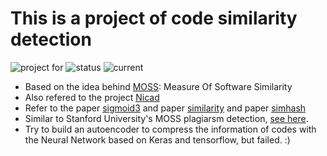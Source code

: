 # This is a project of code similarity detection 
![project for](https://img.shields.io/badge/test-success-brightgreen.svg)
![status](https://img.shields.io/badge/build-pending-orange.svg)
![current](https://img.shields.io/badge/version-0-blue.svg)

- Based on the idea behind [MOSS](https://theory.stanford.edu/~aiken/moss/): Measure Of Software Similarity
- Also refered to the project [Nicad](https://www.txl.ca/nicaddownload.html)
- Refer to the paper [sigmoid3](http://theory.stanford.edu/~aiken/publications/papers/sigmod03.pdf) and paper [similarity](https://www.cs.princeton.edu/courses/archive/spring13/cos598C/broder97resemblance.pdf) and paper [simhash](http://www-scf.usc.edu/~csci572/papers/DetectingDuplicates.pdf)
- Similar to Stanford University's MOSS plagiarsm detection, [see here](https://theory.stanford.edu/~aiken/moss/).
- Try to build an autoencoder to compress the information of codes with the Neural Network based on Keras and tensorflow, but failed. :)
